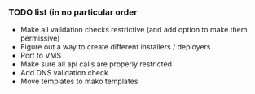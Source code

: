 ### TODO list (in no particular order
- Make all validation checks restrictive (and add option to make them permissive)
- Figure out a way to create different installers / deployers
- Port to VMS
- Make sure all api calls are properly restricted
- Add DNS validation check
- Move templates to mako templates
